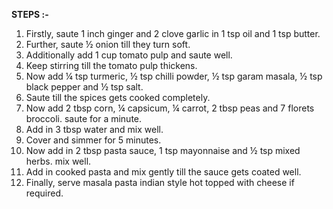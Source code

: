 **STEPS :-**

1. Firstly, saute 1 inch ginger and 2 clove garlic in 1 tsp oil and 1 tsp butter.
2. Further, saute ½ onion till they turn soft.
3. Additionally add 1 cup tomato pulp and saute well.
4. Keep stirring till the tomato pulp thickens.
5. Now add ¼ tsp turmeric, ½ tsp chilli powder, ½ tsp garam masala, ½ tsp black pepper and ½ tsp salt.
6. Saute till the spices gets cooked completely.
7. Now add 2 tbsp corn, ¼ capsicum, ¼ carrot, 2 tbsp peas and 7 florets broccoli. saute for a minute.
8. Add in 3 tbsp water and mix well.
9. Cover and simmer for 5 minutes.
10. Now add in 2 tbsp pasta sauce, 1 tsp mayonnaise and ½ tsp mixed herbs. mix well.
11. Add in cooked pasta and mix gently till the sauce gets coated well.
12. Finally, serve masala pasta indian style hot topped with cheese if required.